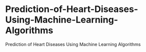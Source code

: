 # Prediction-of-Heart-Diseases-Using-Machine-Learning-Algorithms
Prediction of Heart Diseases Using Machine Learning Algorithms
